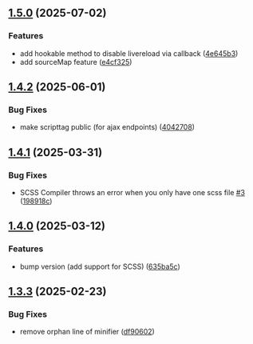 ## [1.5.0](https://github.com/baumrock/RockDevTools/compare/v1.4.2...v1.5.0) (2025-07-02)


### Features

* add hookable method to disable livereload via callback ([4e645b3](https://github.com/baumrock/RockDevTools/commit/4e645b36a2e37fd6c5e6eb03080a56184112bde5))
* add sourceMap feature ([e4cf325](https://github.com/baumrock/RockDevTools/commit/e4cf3255b1725eb90ed1bd5dab0d105ddc121a82))

## [1.4.2](https://github.com/baumrock/RockDevTools/compare/v1.4.1...v1.4.2) (2025-06-01)


### Bug Fixes

* make scripttag public (for ajax endpoints) ([4042708](https://github.com/baumrock/RockDevTools/commit/4042708938aea6efa88c0a14373574eb3e00de25))

## [1.4.1](https://github.com/baumrock/RockDevTools/compare/v1.4.0...v1.4.1) (2025-03-31)


### Bug Fixes

* SCSS Compiler throws an error when you only have one scss file [#3](https://github.com/baumrock/RockDevTools/issues/3) ([198918c](https://github.com/baumrock/RockDevTools/commit/198918c5b47044c4af8be7d1b7dc34a17641aa95))

## [1.4.0](https://github.com/baumrock/RockDevTools/compare/v1.3.3...v1.4.0) (2025-03-12)


### Features

* bump version (add support for SCSS) ([635ba5c](https://github.com/baumrock/RockDevTools/commit/635ba5c2361395c9c0fcc810cb5bd3fddbe9b76e))

## [1.3.3](https://github.com/baumrock/RockDevTools/compare/v1.3.2...v1.3.3) (2025-02-23)


### Bug Fixes

* remove orphan line of minifier ([df90602](https://github.com/baumrock/RockDevTools/commit/df90602e110ea7b764a927072b160a3abe38d9cc))

